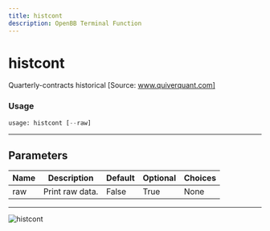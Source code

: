 ```yaml
---
title: histcont
description: OpenBB Terminal Function
---
```


# histcont

Quarterly-contracts historical [Source: www.quiverquant.com]

### Usage 
```python
usage: histcont [--raw]
```
---
## Parameters

| Name | Description | Default | Optional | Choices |
| ---- | ----------- | ------- | -------- | ------- |
| raw | Print raw data. | False | True | None |
---
![histcont](https://user-images.githubusercontent.com/46355364/154263545-a210b65d-5dac-45df-b378-692563a5c950.png)

